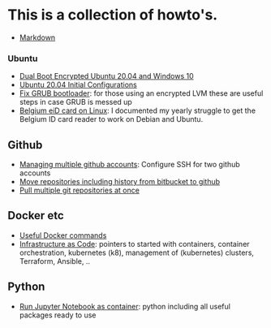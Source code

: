 # This is a collection of howto's.

* [Markdown](markdown.md)

### Ubuntu
* [Dual Boot Encrypted Ubuntu 20.04 and Windows 10](dual-boot.md)
* [Ubuntu 20.04 Initial Configurations](ubuntu-config.md)
* [Fix GRUB bootloader](grub-fix-encrypted-lvm.md): for those using an encrypted LVM these are useful steps in case GRUB is messed up
* [Belgium eiD card on Linux](eid-howto.md): I documented my yearly struggle to get the Belgium ID card reader to work on Debian and Ubuntu.

## Github
* [Managing multiple github accounts](multiple-github-accounts.md): Configure SSH for two github accounts
* [Move repositories including history from bitbucket to github](bitbucket2github.md)
* [Pull multiple git repositories at once](multipull.md)

## Docker etc
* [Useful Docker commands](docker.md)
* [Infrastructure as Code](infrastructure-as-code.md): pointers to started with containers, container orchestration, kubernetes (k8), management of (kubernetes) clusters, Terraform, Ansible, ..

## Python
* [Run Jupyter Notebook  as container](jupyter.md): python including all useful packages ready to use
